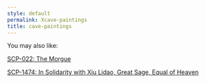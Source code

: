 ```yaml
---
style: default
permalink: Xcave-paintings
title: cave-paintings
---
```

You may also like:

[SCP-022: The Morgue](http://scp-wiki.net/scp-022)

[SCP-1474: In Solidarity with Xiu Lidao, Great Sage, Equal of Heaven](http://scp-wiki.net/scp-1474)

